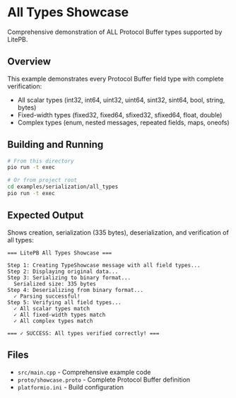 # All Types Showcase

Comprehensive demonstration of ALL Protocol Buffer types supported by LitePB.

## Overview

This example demonstrates every Protocol Buffer field type with complete verification:
- All scalar types (int32, int64, uint32, uint64, sint32, sint64, bool, string, bytes)
- Fixed-width types (fixed32, fixed64, sfixed32, sfixed64, float, double)
- Complex types (enum, nested messages, repeated fields, maps, oneofs)

## Building and Running

```bash
# From this directory
pio run -t exec

# Or from project root  
cd examples/serialization/all_types
pio run -t exec
```

## Expected Output

Shows creation, serialization (335 bytes), deserialization, and verification of all types:

```
=== LitePB All Types Showcase ===

Step 1: Creating TypeShowcase message with all field types...
Step 2: Displaying original data...
Step 3: Serializing to binary format...
  Serialized size: 335 bytes
Step 4: Deserializing from binary format...
  ✓ Parsing successful!
Step 5: Verifying all field types...
  ✓ All scalar types match
  ✓ All fixed-width types match
  ✓ All complex types match

=== ✓ SUCCESS: All types verified correctly! ===
```

## Files

- `src/main.cpp` - Comprehensive example code
- `proto/showcase.proto` - Complete Protocol Buffer definition
- `platformio.ini` - Build configuration